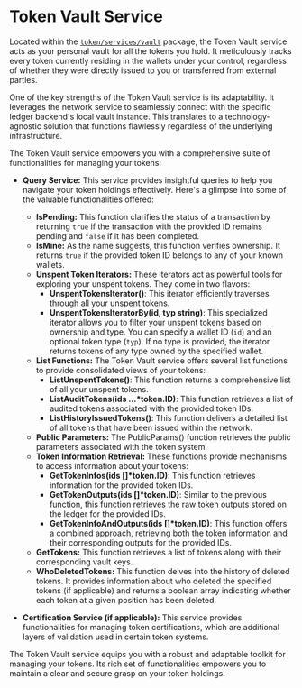 # Token Vault Service

Located within the [`token/services/vault`](./../../token/services/vault) package, the Token Vault service acts as your personal vault for all the tokens you hold.
It meticulously tracks every token currently residing in the wallets under your control, regardless of whether they were directly issued to you or transferred from external parties.

One of the key strengths of the Token Vault service is its adaptability.
It leverages the network service to seamlessly connect with the specific ledger backend's local vault instance.
This translates to a technology-agnostic solution that functions flawlessly regardless of the underlying infrastructure.

The Token Vault service empowers you with a comprehensive suite of functionalities for managing your tokens:

* **Query Service:** This service provides insightful queries to help you navigate your token holdings effectively.
  Here's a glimpse into some of the valuable functionalities offered:

    * **IsPending:** This function clarifies the status of a transaction by returning `true` if the transaction with the provided ID remains pending and `false` if it has been completed.
    * **IsMine:** As the name suggests, this function verifies ownership. It returns `true` if the provided token ID belongs to any of your known wallets.
    * **Unspent Token Iterators:** These iterators act as powerful tools for exploring your unspent tokens. They come in two flavors:
        * **UnspentTokensIterator()**: This iterator efficiently traverses through all your unspent tokens.
        * **UnspentTokensIteratorBy(id, typ string)**: This specialized iterator allows you to filter your unspent tokens based on ownership and type. You can specify a wallet ID (`id`) and an optional token type (`typ`). If no type is provided, the iterator returns tokens of any type owned by the specified wallet.
    * **List Functions:** The Token Vault service offers several list functions to provide consolidated views of your tokens:
        * **ListUnspentTokens()**: This function returns a comprehensive list of all your unspent tokens.
        * **ListAuditTokens(ids ...*token.ID)**: This function retrieves a list of audited tokens associated with the provided token IDs.
        * **ListHistoryIssuedTokens()**: This function delivers a detailed list of all tokens that have been issued within the network.
    * **Public Parameters:** The PublicParams() function retrieves the public parameters associated with the token system.
    * **Token Information Retrieval:** These functions provide mechanisms to access information about your tokens:
        * **GetTokenInfos(ids []*token.ID)**: This function retrieves information for the provided token IDs.
        * **GetTokenOutputs(ids []*token.ID)**: Similar to the previous function, this function retrieves the raw token outputs stored on the ledger for the provided IDs.
        * **GetTokenInfoAndOutputs(ids []*token.ID)**: This function offers a combined approach, retrieving both the token information and their corresponding outputs for the provided IDs.
    * **GetTokens:** This function retrieves a list of tokens along with their corresponding vault keys.
    * **WhoDeletedTokens:** This function delves into the history of deleted tokens. It provides information about who deleted the specified tokens (if applicable) and returns a boolean array indicating whether each token at a given position has been deleted.

* **Certification Service (if applicable):**
  This service provides functionalities for managing token certifications, which are additional layers of validation used in certain token systems.

The Token Vault service equips you with a robust and adaptable toolkit for managing your tokens.
Its rich set of functionalities empowers you to maintain a clear and secure grasp on your token holdings.
